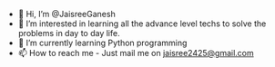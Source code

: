 - 👋 Hi, I’m @JaisreeGanesh
- 👀 I’m interested in learning all the advance level techs to solve the problems in day to day life.
- 🌱 I’m currently learning Python programming
- 📫 How to reach me - Just mail me on jaisree2425@gmail.com 

<!---
Jaisree2425/Jaisree2425 is a ✨ special ✨ repository because its `README.md` (this file) appears on your GitHub profile.
You can click the Preview link to take a look at your changes.
--->
